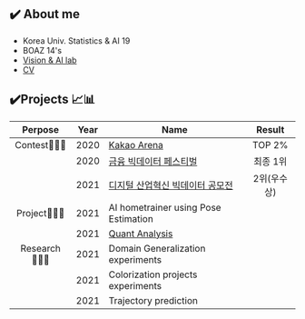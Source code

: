 ## ✔️ About me 
- Korea Univ. Statistics & AI 19
- BOAZ 14's 
- [Vision & AI lab](https://visionai.korea.ac.kr)  
- [CV](https://github.com/daeunni/daeunni/files/6912552/CV.0725.pdf)       








## ✔️Projects 📈📊

|Perpose|Year|Name|Result|
|:-----:|------|--------------|:-----:|
|Contest👩🏻‍💻|2020|[Kakao Arena](https://github.com/daeunni/kakao-arena)|TOP 2%|
|   |2020|[금융 빅데이터 페스티벌](https://github.com/daeunni/Insurance-contest)|최종 1위|
|   |2021|[디지털 산업혁신 빅데이터 공모전](https://github.com/daeunni/KED_Project)|2위(우수상)|
|Project👩🏻‍💻|2021|AI hometrainer using Pose Estimation|   |
|         |2021|[Quant Analysis](https://github.com/daeunni/Quant-Analysis)|    |
|Research👩🏻‍💻|2021|Domain Generalization experiments|    |
|           |2021|Colorization projects experiments|   |
|           |2021|Trajectory prediction|   |



